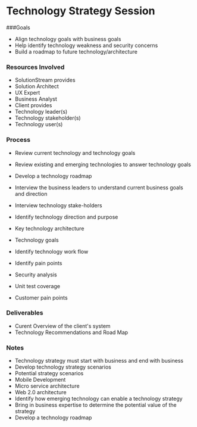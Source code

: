 # Technology Strategy Session

###Goals
* Align technology goals with business goals
* Help identify technology weakness and security concerns
* Build a roadmap to future technology/architecture

### Resources Involved
* SolutionStream provides
 * Solution Architect
 * UX Expert
 * Business Analyst
* Client provides
 * Technology leader(s)
 * Technology stakeholder(s)
 * Technology user(s)

### Process
* Review current technology and technology goals
* Review existing and emerging technologies to answer technology goals
* Develop a technology roadmap

* Interview the business leaders to understand current business goals and direction
* Interview technology stake-holders

* Identify technology direction and purpose
 * Key technology architecture
 * Technology goals
* Identify technology work flow
* Identify pain points
 * Security analysis
 * Unit test coverage
 * Customer pain points



### Deliverables
* Curent Overview of the client's system
* Technology Recommendations and Road Map


### Notes
* Technology strategy must start with business and end with business
* Develop technology strategy scenarios
 * Potential strategy scenarios
  * Mobile Development
  * Micro service architecture
  * Web 2.0 architecture
 * Identify how emerging technology can enable a technology strategy
 * Bring in business expertise to determine the potential value of the strategy
* Develop a technology roadmap